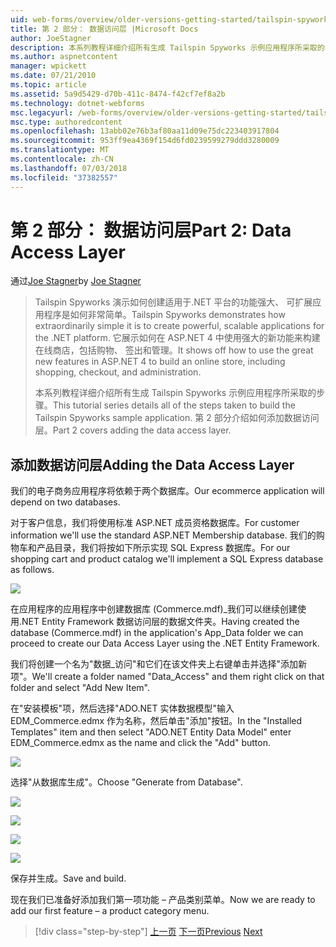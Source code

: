 ```yaml
---
uid: web-forms/overview/older-versions-getting-started/tailspin-spyworks/tailspin-spyworks-part-2
title: 第 2 部分： 数据访问层 |Microsoft Docs
author: JoeStagner
description: 本系列教程详细介绍所有生成 Tailspin Spyworks 示例应用程序所采取的步骤。 第 2 部分介绍如何添加数据访问层。
ms.author: aspnetcontent
manager: wpickett
ms.date: 07/21/2010
ms.topic: article
ms.assetid: 5a9d5429-d70b-411c-8474-f42cf7ef8a2b
ms.technology: dotnet-webforms
msc.legacyurl: /web-forms/overview/older-versions-getting-started/tailspin-spyworks/tailspin-spyworks-part-2
msc.type: authoredcontent
ms.openlocfilehash: 13abb02e76b3af80aa11d09e75dc223403917804
ms.sourcegitcommit: 953ff9ea4369f154d6fd0239599279ddd3280009
ms.translationtype: MT
ms.contentlocale: zh-CN
ms.lasthandoff: 07/03/2018
ms.locfileid: "37382557"
---
```

<a name="part-2-data-access-layer"></a><span data-ttu-id="1725b-104">第 2 部分： 数据访问层</span><span class="sxs-lookup"><span data-stu-id="1725b-104">Part 2: Data Access Layer</span></span>
====================
<span data-ttu-id="1725b-105">通过[Joe Stagner](https://github.com/JoeStagner)</span><span class="sxs-lookup"><span data-stu-id="1725b-105">by [Joe Stagner](https://github.com/JoeStagner)</span></span>

> <span data-ttu-id="1725b-106">Tailspin Spyworks 演示如何创建适用于.NET 平台的功能强大、 可扩展应用程序是如何非常简单。</span><span class="sxs-lookup"><span data-stu-id="1725b-106">Tailspin Spyworks demonstrates how extraordinarily simple it is to create powerful, scalable applications for the .NET platform.</span></span> <span data-ttu-id="1725b-107">它展示如何在 ASP.NET 4 中使用强大的新功能来构建在线商店，包括购物、 签出和管理。</span><span class="sxs-lookup"><span data-stu-id="1725b-107">It shows off how to use the great new features in ASP.NET 4 to build an online store, including shopping, checkout, and administration.</span></span>
> 
> <span data-ttu-id="1725b-108">本系列教程详细介绍所有生成 Tailspin Spyworks 示例应用程序所采取的步骤。</span><span class="sxs-lookup"><span data-stu-id="1725b-108">This tutorial series details all of the steps taken to build the Tailspin Spyworks sample application.</span></span> <span data-ttu-id="1725b-109">第 2 部分介绍如何添加数据访问层。</span><span class="sxs-lookup"><span data-stu-id="1725b-109">Part 2 covers adding the data access layer.</span></span>


## <a id="_Toc260221668"></a>  <span data-ttu-id="1725b-110">添加数据访问层</span><span class="sxs-lookup"><span data-stu-id="1725b-110">Adding the Data Access Layer</span></span>

<span data-ttu-id="1725b-111">我们的电子商务应用程序将依赖于两个数据库。</span><span class="sxs-lookup"><span data-stu-id="1725b-111">Our ecommerce application will depend on two databases.</span></span>

<span data-ttu-id="1725b-112">对于客户信息，我们将使用标准 ASP.NET 成员资格数据库。</span><span class="sxs-lookup"><span data-stu-id="1725b-112">For customer information we'll use the standard ASP.NET Membership database.</span></span> <span data-ttu-id="1725b-113">我们的购物车和产品目录，我们将按如下所示实现 SQL Express 数据库。</span><span class="sxs-lookup"><span data-stu-id="1725b-113">For our shopping cart and product catalog we'll implement a SQL Express database as follows.</span></span>

![](tailspin-spyworks-part-2/_static/image1.jpg)

<span data-ttu-id="1725b-114">在应用程序的应用程序中创建数据库 (Commerce.mdf)\_我们可以继续创建使用.NET Entity Framework 数据访问层的数据文件夹。</span><span class="sxs-lookup"><span data-stu-id="1725b-114">Having created the database (Commerce.mdf) in the application's App\_Data folder we can proceed to create our Data Access Layer using the .NET Entity Framework.</span></span>

<span data-ttu-id="1725b-115">我们将创建一个名为"数据\_访问"和它们在该文件夹上右键单击并选择"添加新项"。</span><span class="sxs-lookup"><span data-stu-id="1725b-115">We'll create a folder named "Data\_Access" and them right click on that folder and select "Add New Item".</span></span>

<span data-ttu-id="1725b-116">在"安装模板"项，然后选择"ADO.NET 实体数据模型"输入 EDM\_Commerce.edmx 作为名称，然后单击"添加"按钮。</span><span class="sxs-lookup"><span data-stu-id="1725b-116">In the "Installed Templates" item and then select "ADO.NET Entity Data Model" enter EDM\_Commerce.edmx as the name and click the "Add" button.</span></span>

![](tailspin-spyworks-part-2/_static/image2.jpg)

<span data-ttu-id="1725b-117">选择"从数据库生成"。</span><span class="sxs-lookup"><span data-stu-id="1725b-117">Choose "Generate from Database".</span></span>

![](tailspin-spyworks-part-2/_static/image1.png)

![](tailspin-spyworks-part-2/_static/image2.png)

![](tailspin-spyworks-part-2/_static/image3.png)

![](tailspin-spyworks-part-2/_static/image3.jpg)

<span data-ttu-id="1725b-118">保存并生成。</span><span class="sxs-lookup"><span data-stu-id="1725b-118">Save and build.</span></span>

<span data-ttu-id="1725b-119">现在我们已准备好添加我们第一项功能 – 产品类别菜单。</span><span class="sxs-lookup"><span data-stu-id="1725b-119">Now we are ready to add our first feature – a product category menu.</span></span>

> [!div class="step-by-step"]
> <span data-ttu-id="1725b-120">[上一页](tailspin-spyworks-part-1.md)
> [下一页](tailspin-spyworks-part-3.md)</span><span class="sxs-lookup"><span data-stu-id="1725b-120">[Previous](tailspin-spyworks-part-1.md)
[Next](tailspin-spyworks-part-3.md)</span></span>
